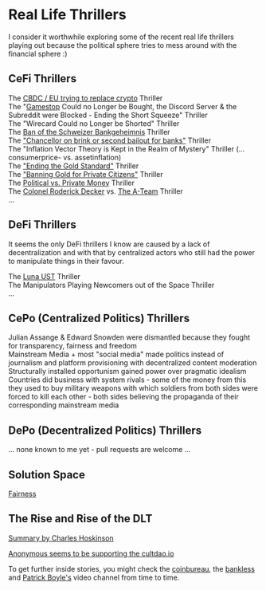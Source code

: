 # Real Life Thrillers
I consider it worthwhile exploring some of the recent real life thrillers playing out because the political sphere tries to mess around with the financial sphere :) 

## CeFi Thrillers
The [CBDC / EU trying to replace crypto](https://www.youtube.com/watch?v=UUivXWUoQCY) Thriller    
The "[Gamestop](https://www.youtube.com/watch?v=On4g1uj71zc) Could no Longer be Bought, the Discord Server & the Subreddit were Blocked - Ending the Short Squeeze" Thriller  
The "Wirecard Could no Longer be Shorted" Thriller    
The [Ban of the Schweizer Bankgeheimnis](https://www.youtube.com/watch?v=TOzWeE3Id2c) Thriller  
The ["Chancellor on brink or second bailout for banks"](https://github.com/michael-spengler/distributed-ledger-technology-hands-on-lecture/blob/main/fun-facts/bitcoin-related-fun-facts.md) Thriller    
The "Inflation Vector Theory is Kept in the Realm of Mystery" Thriller (... consumerprice- vs. assetinflation)      
The ["Ending the Gold Standard"](https://www.youtube.com/watch?v=iRzr1QU6K1o) Thriller     
The ["Banning Gold for Private Citizens"](https://de.wikipedia.org/wiki/Executive_Order_6102) Thriller   
The [Political vs. Private Money](https://www.youtube.com/watch?v=l7hZjV2rsbQ) Thriller   
The [Colonel Roderick Decker](https://youtu.be/j97j3I2XVEg?t=1) vs. [The A-Team](https://www.youtube.com/watch?v=9aRTo5nflCY) Thriller  
... 

## DeFi Thrillers
It seems the only DeFi thrillers I know are caused by a lack of decentralization and with that by centralized actors who still had the power to manipulate things in their favour.  

The [Luna UST](https://www.youtube.com/watch?v=0CutSymg94I) Thriller   
The Manipulators Playing Newcomers out of the Space Thriller   
...


## CePo (Centralized Politics) Thrillers
Julian Assange & Edward Snowden were dismantled because they fought for transparency, fairness and freedom    
Mainstream Media + most "social media" made politics instead of journalism and platform provisioning with decentralized content moderation    
Structurally installed opportunism gained power over pragmatic idealism    
Countries did business with system rivals - some of the money from this they used to buy military weapons with which soldiers from both sides were forced to kill each other - both sides believing the propaganda of their corresponding mainstream media     

## DePo (Decentralized Politics) Thrillers
... none known to me yet - pull requests are welcome ... 

## Solution Space  
[Fairness](https://github.com/michael-spengler/fairness)   

## The Rise and Rise of the DLT
[Summary by Charles Hoskinson](https://www.youtube.com/watch?v=nhMwbtzdYcs&t=8s)   

[Anonymous seems to be supporting the cultdao.io](https://twitter.com/wearecultdao/status/1535744177094512640?ref_src=twsrc%5Etfw%7Ctwcamp%5Etweetembed%7Ctwterm%5E1535744177094512640%7Ctwgr%5E%7Ctwcon%5Es1_c10&ref_url=https%3A%2F%2Fpublish.twitter.com%2F%3Fquery%3Dhttps3A2F2Ftwitter.com2Fwearecultdao2Fstatus2F1535744177094512640widget%3DTweet)  

To get further inside stories, you might check the [coinbureau](https://www.youtube.com/c/CoinBureau), the [bankless](https://www.youtube.com/c/Bankless) and [Patrick Boyle's](https://www.youtube.com/c/PatrickBoyleOnFinance) video channel from time to time.
